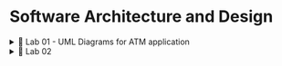 # Software Architecture and Design

<details>
<summary>🚀 Lab 01 - UML Diagrams for ATM application</summary>
<details>
    <summary>⭐ Use case diagram</summary>

![Use case diagram](./Lab01/UseCase.bmp 'Use case diagram')

</details>

<details>
    <summary>⭐ Class diagram</summary>

![Class diagram](./Lab01/ClassDiagram.bmp 'Class diagram')

</details>

<details>
    <summary>⭐ Object diagram</summary>

![Class diagram](./Lab01/ObjectDiagram.bmp 'Class diagram')

</details>
</details>

<details>
<summary>🚀 Lab 02</summary>

<details>
    <summary>⭐ Read java file</summary>

![Class diagram](./Lab02/demo/parseFile.png 'Class diagram')

</details>

<details>
    <summary>⭐ Read folder</summary>

![Class diagram](./Lab02/demo/parseFolder.png 'Class diagram')

</details>

<details>
    <summary>⭐ Reflection class</summary>

![Class diagram](./Lab02/demo/reflection.png 'Class diagram')

</details>

</details>
